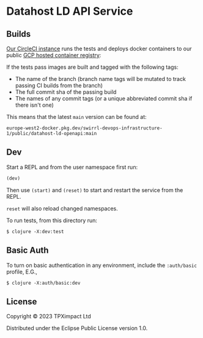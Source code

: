 # Datahost LD API Service



## Builds

[Our CircleCI instance](https://app.circleci.com/pipelines/github/Swirrl/datahost-prototypes) runs the tests and deploys docker containers to our public [GCP hosted container registry](https://console.cloud.google.com/artifacts/docker/swirrl-devops-infrastructure-1/europe-west2/public/datahost-ld-openapi):

If the tests pass images are built and tagged with the following tags:

- The name of the branch (branch name tags will be mutated to track passing CI builds from the branch)
- The full commit sha of the passing build
- The names of any commit tags (or a unique abbreviated commit sha if there isn't one)

This means that the latest `main` version can be found at:

`europe-west2-docker.pkg.dev/swirrl-devops-infrastructure-1/public/datahost-ld-openapi:main`

## Dev

Start a REPL and from the user namespace first run:

```clojure
(dev)
```

Then use `(start)` and `(reset)` to start and restart the service from the REPL.

`reset` will also reload changed namespaces.

To run tests, from this directory run:

```
$ clojure -X:dev:test
```

## Basic Auth

To turn on basic authentication in any environment, include the `:auth/basic`
profile, E.G.,

``` shell
$ clojure -X:auth/basic:dev
```

## License

Copyright © 2023 TPXimpact Ltd

Distributed under the Eclipse Public License version 1.0.
